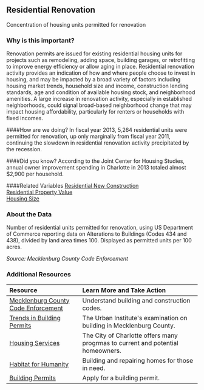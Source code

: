 ## Residential Renovation
Concentration of housing units permitted for renovation

### Why is this important?
Renovation permits are issued for existing residential housing units for projects such as remodeling, adding space, building garages, or retrofitting to improve energy efficiency or allow aging in place.  Residential renovation activity provides an indication of how and where people choose to invest in housing, and may be impacted by a broad variety of factors including housing market trends, household size and income, construction lending standards, age and condition of available housing stock, and neighborhood amenities.  A large increase in renovation activity, especially in established neighborhoods, could signal broad-based neighborhood change that may impact housing affordability, particularly for renters or households with fixed incomes. 

####How are we doing?
In fiscal year 2013, 5,264 residential units were permitted for renovation, up only marginally from fiscal year 2011, continuing the slowdown in residential renovation activity precipitated by the recession.  
 
####Did you know?
According to the Joint Center for Housing Studies, annual owner improvement spending in Charlotte in 2013 totaled almost $2,900 per household. 

####Related Variables
<a href="javascript:void(0)" onclick="model.metricId = 'm8'">Residential New Construction</a>  
<a href="javascript:void(0)" onclick="model.metricId = 'm76'">Residential Property Value</a>  
<a href="javascript:void(0)" onclick="model.metricId = 'm6'">Housing Size</a>  

### About the Data
Number of residential units permitted for renovation, using US Department of Commerce reporting data on Alterations to Buildings (Codes 434 and 438), divided by land area times 100.  Displayed as permitted units per 100 acres. 

_Source: Mecklenburg County Code Enforcement_

### Additional Resources
|Resource | Learn More and Take Action | 
|:--- | :--- |
|[Mecklenburg County Code Enforcement](http://charmeck.org/mecklenburg/county/LUESA/CodeEnforcement/Pages/default.aspx)| Understand building and construction codes.
|[Trends in Building Permits](http://ui.uncc.edu/story/single-family-building-permits-multifamily-construction-mecklenburg-builders-trends-recession-)| The Urban Institute's examination on building in Mecklenburg County.
|[Housing Services](http://charmeck.org/city/charlotte/nbs/housing/Pages/CityHousingPrograms.aspx)| The City of Charlotte offers many progrmas to current and potential homeowners.
|[Habitat for Humanity](http://www.habitatcharlotte.org/)| Building and repairing homes for those in need.
|[Building Permits](http://charmeck.org/mecklenburg/county/LUESA/CodeEnforcement/Tools/Homeowners/Pages/default.aspx)| Apply for a building permit.